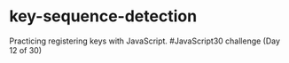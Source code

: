 # key-sequence-detection
Practicing registering keys with JavaScript. #JavaScript30 challenge (Day 12 of 30)
